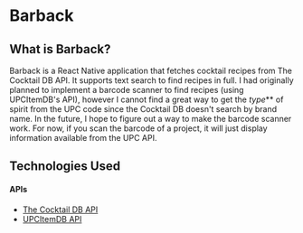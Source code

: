 Barback
======

What is Barback?
------
Barback is a React Native application that fetches cocktail recipes from The Cocktail DB API. It supports text search to find recipes in full.
I had originally planned to implement a barcode scanner to find recipes (using UPCItemDB's API), however I cannot find a great way to get the _type_** of spirit
from the UPC code since the Cocktail DB doesn't search by brand name. In the future, I hope to figure out a way to make the barcode scanner work. For now, if you scan the
barcode of a project, it will just display information available from the UPC API.

## Technologies Used
#### APIs
* [The Cocktail DB API](https://www.thecocktaildb.com/api.php)
* [UPCItemDB API](https://devs.upcitemdb.com/)

